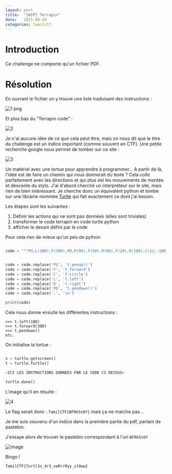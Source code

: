 ```yaml
---
layout: post
title:  "[WIP] Terrapin"
date:   2021-09-29
categories: tamilctf
---
```


# Introduction

Ce challenge ne comporte qu'un fichier PDF. 

# Résolution

En ouvrant le fichier on y trouve une liste traduisant des instructions : 

![1 png](https://user-images.githubusercontent.com/16634117/135321043-8acd9c27-951e-46a2-bd78-5a5f59e8f342.png)

Et plus bas du "Terrapin code" :

![2](https://user-images.githubusercontent.com/16634117/135321136-c1ec2b2a-d55c-4276-9ab9-0329cd432a5f.png)

Je n'ai aucune idée de ce que cela peut être, mais on nous dit que le titre du challenge est un indice important (comme souvent en CTF). Une petite recherche google nous permet de tomber sur ce site : 

![3](https://user-images.githubusercontent.com/16634117/135321459-702f8201-452c-453a-8ef2-94a8e16bee86.png)

Un matériel avec une tortue pour apprendre à programmer... A partir de là, l'idée est de faire un chemin qui nous donnerait du texte ? Cela colle parfaitement avec les directions et qui plus est les mouvements de montée et descente du stylo. J'ai d'abord cherché un interpréteur sur le site, mais rien de bien intéressant. Je cherche donc un équivalent python et tombe sur une librairie nommée [Turtle](https://docs.python.org/fr/3/library/turtle.html) qui fait exactement ce dont j'ai besoin.


Les étapes sont les suivantes :
 1. Définir les actions qui ne sont pas données (elles sont triviales) 
 2. transformer le code terrapin en code turtle python
 3. afficher le dessin défini par le code

Pour cela rien de mieux qu'un peu de python

```python

code = """PU,L(180),F(300),PD,R(90),F(50),R(90),F(20),R(180),C(12,-180),R(180),F(20),R(180),F(20),R(180),C(12,-180),R(180),F(20),PU,R(180),F(50),L(90),PD,F(50),R(90),F(30),R(180),F(30),L(90),F(20),L(90),F(20),PU,F(20),L(90),PD,F(20),R(90),F(20),R(180),C(10,-180),R(180),F(20),L(90),F(30),R(180),F(30),R(135),F(45),L(45),PU,F(20),PD,L(90),F(30),L(180),F(15),L(45),F(25),L(180),F(25),R(90),F(25),PU,R(45),F(10),PD,L(90),F(20),R(90),F(30),L(180),F(30),L(90),F(35),C(17,-270),R(180),F(17),PU,R(180),F(50),L(90),PD,F(35),R(180),F(12),C(11,-180),R(180),F(30),PU,L(90),F(30),PD,C(30,170),C(20,360),PU,L(188),F(30),R(47),PD,F(35),L(98),F(35),L(180),F(35),L(42),F(30)"""


code = code.replace('PU', 't.penup()')
code = code.replace('F', 't.forward')
code = code.replace('C', 'f.circle')
code = code.replace('L', 't.left')
code = code.replace('R', 't.right')
code = code.replace('PD', 't.pendown()')
code = code.replace(',', '\n')

print(code)
```

Cela nous donne ensuite les différentes instructions : 

```
>>> t.left(180)
>>> t.forward(300)
>>> t.pendown()
etc.
```

On initialise la tortue :

```python

s = turtle.getscreen()
t = turtle.Turtle()

<ICI LES INSTRUCTIONS DONNEES PAR LE CODE CI-DESSUS>

turtle.done()
```

L'image qu'il en résulte :

![4](https://user-images.githubusercontent.com/16634117/135342952-d2760395-0de2-402a-aec3-afd00352e0ab.png)

Le flag serait donc : `TamilCTF{BFRk5n9Y}` mais ça ne marche pas...

Je me suis souvenu d'un indice dans la première partie du pdf, parlant de pastebin. 

J'essaye alors de trouver le pastebin correspondant à l'url `BFRk5n9Y`

![image](https://user-images.githubusercontent.com/16634117/135343295-6268eccc-1134-49dd-94be-40ce6f3928a0.png)

Bingo ! 

`TamilCTF{7urtl3s_4r3_veRrrRyy_sl0ww}`
